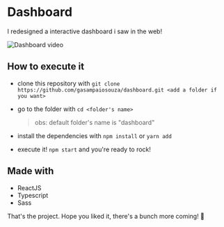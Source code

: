 # Dashboard

I redesigned a interactive dashboard i saw in the web!

![Dashboard video](https://imgur.com/RJ43yXC.png)

## How to execute it

- clone this repository with `git clone https://github.com/gasampaiosouza/dashboard.git <add a folder if you want>`
- go to the folder with `cd <folder's name>`

  > obs: default folder's name is "dashboard"

- install the dependencies with `npm install` or `yarn add`
- execute it! `npm start` and you're ready to rock!

## Made with

- ReactJS
- Typescript
- Sass

That's the project. Hope you liked it, there's a bunch more coming! 💜
